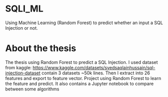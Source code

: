 # SQLI_ML
Using Machine Learning (Random Forest) to predict whether an input a SQL Injection or not.

# About the thesis 
The thesis using Random Forest to predict a SQL Injection. I used dataset from kaggle: https://www.kaggle.com/datasets/syedsaqlainhussain/sql-injection-dataset contain 3 datasets ~50k lines.
Then I extract into 26 features and export to feature vector.
Project using Random Forest to learn the feature and predict.
It also contains a Jupyter notebook to compare between some algorithms
